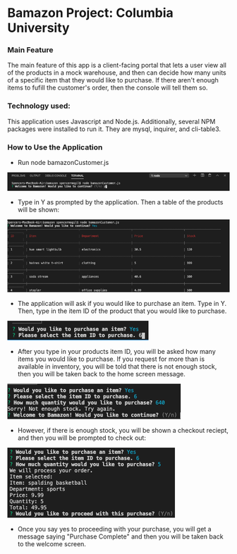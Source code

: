 # Bamazon Project: Columbia University

### Main Feature

The main feature of this app is a client-facing portal that lets a user view all of the products in a mock warehouse, and then can decide how many units of a specific item that they would like to purchase. If there aren't enough items to fufill the customer's order, then the console will tell them so.

### Technology used:

This application uses Javascript and Node.js. Additionally, several NPM packages were installed to run it. They are mysql, inquirer, and cli-table3.

### How to Use the Application

- Run node bamazonCustomer.js

![Welcome Img](https://github.com/smogil12/bamazon/blob/master/images/Screen%20Shot%202020-02-04%20at%201.10.02%20PM.png?raw=true)

- Type in Y as prompted by the application. Then a table of the products will be shown:

![Warehouse Img](https://github.com/smogil12/bamazon/blob/master/images/Screen%20Shot%202020-02-04%20at%201.11.51%20PM.png?raw=true)

- The application will ask if you would like to purchase an item. Type in Y. Then, type in the item ID of the product that you would like to purchase.

![item id Img](https://github.com/smogil12/bamazon/blob/master/images/Screen%20Shot%202020-02-04%20at%201.32.30%20PM.png?raw=true)

- After you type in your products item ID, you will be asked how many items you would like to purchase. If you request for more than is available in inventory, you will be told that there is not enough stock, then you will be taken back to the home screen message.

![not enough stock Img](https://github.com/smogil12/bamazon/blob/master/images/Screen%20Shot%202020-02-04%20at%203.38.03%20PM.png?raw=true)

- However, if there is enough stock, you will be shown a checkout reciept, and then you will be prompted to check out:

![receipt Img](https://github.com/smogil12/bamazon/blob/master/images/Screen%20Shot%202020-02-04%20at%203.42.01%20PM.png?raw=true)

- Once you say yes to proceeding with your purchase, you will get a message saying "Purchase Complete" and then you will be taken back to the welcome screen.
